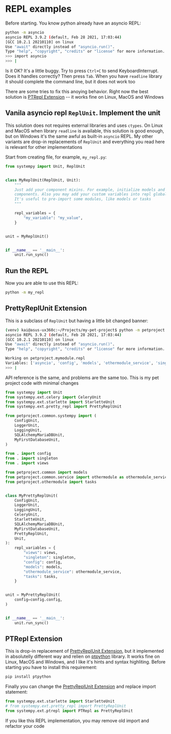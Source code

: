 # REPL examples

Before starting. You know python already have an asyncio REPL:

```sh
python -m asyncio
asyncio REPL 3.9.2 (default, Feb 28 2021, 17:03:44)
[GCC 10.2.1 20210110] on linux
Use "await" directly instead of "asyncio.run()".
Type "help", "copyright", "credits" or "license" for more information.
>>> import asyncio
>>> |
```

Is it OK? It's a little buggy. Try to press `Ctrl+C` to send KeyboardInterrupt.
Does it handles correctly? Then press `Tab`. When you have `readline` library
it should complete the command line, but it does not work too

There are some tries to fix this anoying behavior. Right now the best solution
is [PTRepl Extension](#ptrepl-extension) -- it works fine on Linux, MacOS and
Windows

## Vanila asyncio repl `ReplUnit`. Implement the unit

This solution does not requires external libraries and uses `ctypes`. On Linux
and MacOS when library `readline` is available, this solution is good enough,
but on Windows it's the same awful as built-in `asyncio` REPL. My other variants
are drop-in replacements of `ReplUnit` and everything you read here is relevant
for other implementations

Start from creating file, for example, `my_repl.py`:

```python
from systempy import Unit, ReplUnit


class MyReplUnit(ReplUnit, Unit):
    """
    Just add your component mixins. For example, initialize models and other
    components. Also you may add your custom variables into repl globals.
    It's useful to pre-import some modules, like models or tasks
    """

    repl_variables = {
        "my_variable": "my_value",
    }


unit = MyReplUnit()


if __name__ == '__main__':
    unit.run_sync()
```

## Run the REPL

Now you are able to use this REPL:

```sh
python -m my_repl
```

## PrettyReplUnit Extension

This is a subclass of `ReplUnit` but having a little bit changed banner:

```sh
(venv) kai@asus-ux360c:~/Projects/my-pet-project$ python -m petproject.mymodule.repl
asyncio REPL 3.9.2 (default, Feb 28 2021, 17:03:44)
[GCC 10.2.1 20210110] on linux
Use "await" directly instead of "asyncio.run()".
Type "help", "copyright", "credits" or "license" for more information.

Working on petproject.mymodule.repl
Variables: ['asyncio', 'config', 'models', 'othermodule_service', 'singleton', 'tasks', 'unit', 'views']
>>> |
```

API reference is the same, and problems are the same too. This is my pet project
code with minimal changes

```python
from systempy import Unit
from systempy.ext.celery import CeleryUnit
from systempy.ext.starlette import StarletteUnit
from systempy.ext.pretty_repl import PrettyReplUnit

from petproject.common.systempy import (
    ConfigUnit,
    LoggerUnit,
    LoggingUnit,
    SQLAlchemyMariaDBUnit,
    MyFirstDatabaseUnit,
)

from . import config
from . import singleton
from . import views

from petproject.common import models
from petproject.common.service import othermodule as othermodule_service
from petproject.othermodule import tasks


class MyPrettyReplUnit(
    ConfigUnit,
    LoggerUnit,
    LoggingUnit,
    CeleryUnit,
    StarletteUnit,
    SQLAlchemyMariaDBUnit,
    MyFirstDatabaseUnit,
    PrettyReplUnit,
    Unit,
):
    repl_variables = {
        "views": views,
        "singleton": singleton,
        "config": config,
        "models": models,
        "othermodule_service": othermodule_service,
        "tasks": tasks,
    }


unit = MyPrettyReplUnit(
    config=config.config,
)


if __name__ == '__main__':
    unit.run_sync()
```

## PTRepl Extension

This is drop-in replacement of
[PrettyReplUnit Extension](#prettyreplunit-extension), but it implemented in
absolutelly different way and relien on
[ptpython](https://github.com/prompt-toolkit/ptpython) library.
It works fine on Linux, MacOS and Windows, and I like it's hints and syntax
highliting. Before starting you have to install this requirement:

```sh
pip install ptpython
```

Finally you can change the [PrettyReplUnit Extension](#prettyreplunit-extension)
and replace import statement:

```python
from systempy.ext.starlette import StarletteUnit
# from systempy.ext.pretty_repl import PrettyReplUnit
from systempy.ext.ptrepl import PTRepl as PrettyReplUnit
```

If you like this REPL implementation, you may remove old import and refactor
your code
